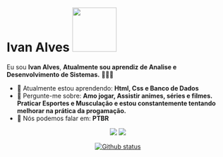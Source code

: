 # Ivan Alves <img src="https://media.tenor.com/BocFr2rC0PoAAAAj/one-piece-pixel.gif" width="100px">

Eu sou <strong>Ivan Alves</strong>, <strong>Atualmente sou aprendiz de Analise e Desenvolvimento de Sistemas.</strong> 👨🏻‍💻 

- 🚀 Atualmente estou aprendendo: <strong>Html, Css e Banco de Dados</strong> 
- 💬 Pergunte-me sobre: <strong>Amo jogar, Assistir animes, séries e filmes. Praticar Esportes e Musculação e estou constantemente tentando melhorar na prática da progamação.</strong>
- 📣 Nós podemos falar em: <strong>PTBR</strong>

<div align="center">

  <a href="#" alt="Gmail">
    <img src="https://img.shields.io/badge/-Gmail-FF0000?style=flat-square&labelColor=FF0000&logo=gmail&logoColor=white&link=LINK-DO-SEU-EMAIL"/></a>

  <a href="#" alt="Linkedin">
    <img src="https://img.shields.io/badge/-Linkedin-0e76a8?style=flat-square&logo=Linkedin&logoColor=white&link=LINK-DO-SEU-LINKEDIN" /></a>

<p align='center'>
<a href="LINK_DO_SEU_SITE_AQUI">
  <img align="center" src="https://github-readme-stats.vercel.app/api?username=alvess29&show_icons=true&theme=radical" alt="Github status" />
</a>
</div>
